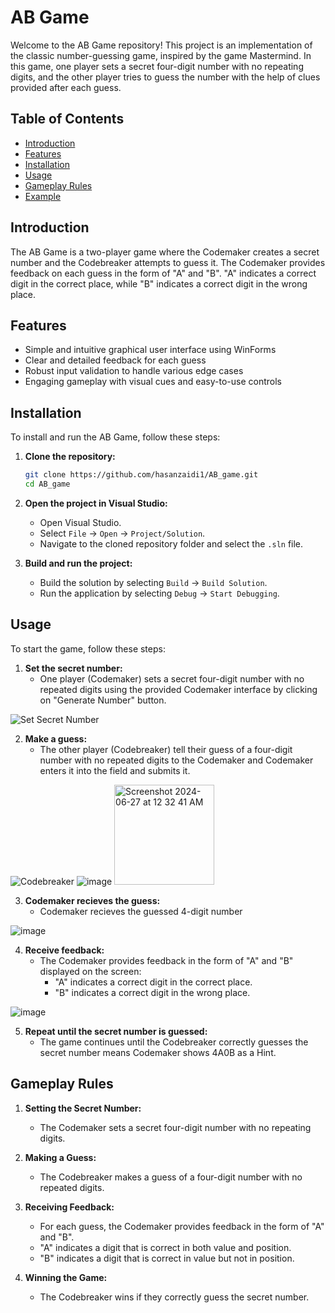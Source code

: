 # AB Game

Welcome to the AB Game repository! This project is an implementation of the classic number-guessing game, inspired by the game Mastermind. In this game, one player sets a secret four-digit number with no repeating digits, and the other player tries to guess the number with the help of clues provided after each guess.

## Table of Contents
- [Introduction](#introduction)
- [Features](#features)
- [Installation](#installation)
- [Usage](#usage)
- [Gameplay Rules](#gameplay-rules)
- [Example](#example)

  
## Introduction

The AB Game is a two-player game where the Codemaker creates a secret number and the Codebreaker attempts to guess it. The Codemaker provides feedback on each guess in the form of "A" and "B". "A" indicates a correct digit in the correct place, while "B" indicates a correct digit in the wrong place.

## Features

- Simple and intuitive graphical user interface using WinForms
- Clear and detailed feedback for each guess
- Robust input validation to handle various edge cases
- Engaging gameplay with visual cues and easy-to-use controls

## Installation

To install and run the AB Game, follow these steps:

1. **Clone the repository:**
    ```sh
    git clone https://github.com/hasanzaidi1/AB_game.git
    cd AB_game
    ```

2. **Open the project in Visual Studio:**
    - Open Visual Studio.
    - Select `File` -> `Open` -> `Project/Solution`.
    - Navigate to the cloned repository folder and select the `.sln` file.

3. **Build and run the project:**
    - Build the solution by selecting `Build` -> `Build Solution`.
    - Run the application by selecting `Debug` -> `Start Debugging`.

## Usage

To start the game, follow these steps:

1. **Set the secret number:**
   - One player (Codemaker) sets a secret four-digit number with no repeated digits using the provided Codemaker interface by clicking on "Generate Number" button.

![Set Secret Number](https://github.com/hasanzaidi1/AB_game/assets/106449458/3ca7ac5a-0d32-4756-a569-b658c18872a1)

2. **Make a guess:**
   - The other player (Codebreaker) tell their guess of a four-digit number with no repeated digits to the Codemaker and Codemaker enters it into the field and submits it.

![Codebreaker](https://github.com/hasanzaidi1/AB_game/assets/106449458/243d4527-43c1-4aae-b983-68416491d821)
![image](https://github.com/hasanzaidi1/AB_game/assets/106449458/8b3e4dff-d018-470b-bd65-b0521143564b)
<img width="160" alt="Screenshot 2024-06-27 at 12 32 41 AM" src="https://github.com/hasanzaidi1/AB_game/assets/106449458/abb84934-b592-49c7-8bf4-876e3043c5f5">


3. **Codemaker recieves the guess:**
   - Codemaker recieves the guessed 4-digit number

![image](https://github.com/hasanzaidi1/AB_game/assets/106449458/544e8879-9964-421c-abac-f73501a1f225)


4. **Receive feedback:**
   - The Codemaker provides feedback in the form of "A" and "B" displayed on the screen:
     - "A" indicates a correct digit in the correct place.
     - "B" indicates a correct digit in the wrong place.
     
![image](https://github.com/hasanzaidi1/AB_game/assets/106449458/87cc4d6b-a365-49aa-ab2f-d89be01082f9)

5. **Repeat until the secret number is guessed:**
   - The game continues until the Codebreaker correctly guesses the secret number means Codemaker shows 4A0B as a Hint.

## Gameplay Rules

1. **Setting the Secret Number:**
   - The Codemaker sets a secret four-digit number with no repeating digits.

2. **Making a Guess:**
   - The Codebreaker makes a guess of a four-digit number with no repeated digits.

3. **Receiving Feedback:**
   - For each guess, the Codemaker provides feedback in the form of "A" and "B".
   - "A" indicates a digit that is correct in both value and position.
   - "B" indicates a digit that is correct in value but not in position.

4. **Winning the Game:**
   - The Codebreaker wins if they correctly guess the secret number.



